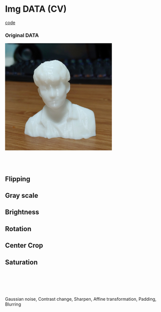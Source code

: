 # Img DATA (CV)

 [code](./ImgDATA_openCV.ipynb)

### Original DATA 
<img src="./img/data.png" width="350">

<br/><br/>

## Flipping

## Gray scale

## Brightness

## Rotation

## Center Crop

## Saturation

<br/>
<br/>
<br/>
<br/>

Gaussian noise, Contrast change, Sharpen, Affine transformation, Padding, Blurring